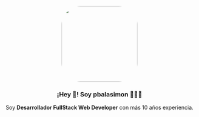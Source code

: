 <p align="center" width="300">
   <img align="center" width="200" style="border-radius: 50px" src="https://user-images.githubusercontent.com/23562247/110934400-425c1f80-832e-11eb-81ea-71db62114716.png" />
   <h3 align="center">¡Hey 👋! Soy pbalasimon 🧑🏼‍💻</h3>
</p>

<p align="center">Soy <strong>Desarrollador FullStack Web Developer</strong> con más 10 años experiencia.</p>
